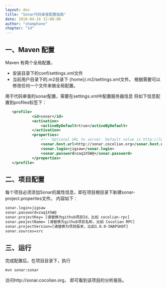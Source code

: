 ```yaml
---
layout: dev
title: "Sonar代码审查配置指南"
date: 2018-04-16 12:00:00
author: "shamphone"
chapter: "14"
---
```


## 一、Maven 配置

Maven 有两个全局配置， 
- 安装目录下的conf/settings.xml文件
- 当前用户目录下的.m2目录下 {home}/.m2/settings.xml文件。 
根据需要可以修改任何一个文件来做全局配置。 

用于代码审查的sonar配置，需要在settings.xml中配置服务器信息
将如下信息配置到profiles标签下：

```xml
   <profile>
            <id>sonar</id>
            <activation>
                <activeByDefault>true</activeByDefault>
            </activation>
            <properties>
                <!-- Optional URL to server. Default value is http://localhost:9000 -->
                <sonar.host.url>http://sonar.cocolian.org</sonar.host.url>
                <sonar.login>jigsaw</sonar.login>
                <sonar.password>zaq1XSW@</sonar.password>
            </properties>
   </profile>
```
## 二、项目配置

每个项目必须添加Sonar的属性信息，即在项目根目录下新建sonar-project.properties文件。 内容如下：

```bash
sonar.login=jigsaw
sonar.password=zaq1XSW@
sonar.projectKey= [请替换为github项目Id，比如 cocolian-rpc]
sonar.peojectName= [请替换为github项目名称，比如 Cocolian RPC]
sonar.projectVersion=[请替换为项目版本，比如1.0.0-SNAPSHOT]
sonar.sources=src
```
## 三、运行
完成配置后，在项目目录下，执行

```bash
mvn sonar:sonar
```

访问http://sonar.cocolian.org， 即可看到该项目的分析报告。 